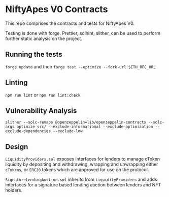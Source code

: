 # NiftyApes V0 Contracts

This repo comprises the contracts and tests for NiftyApes V0.

Testing is done with forge. Prettier, solhint, slither, can be used to perform further static analysis on the project.

## Running the tests

`forge update` and then `forge test --optimize --fork-url $ETH_RPC_URL`

## Linting

`npm run lint` or `npm run lint:check`

## Vulnerability Analysis

`slither --solc-remaps @openzeppelin=lib/openzeppelin-contracts --solc-args optimize src/ --exclude-informational --exclude-optimization --exclude-dependencies --exclude-low`

## Design

`LiquidityProviders.sol` exposes interfaces for lenders to manage cToken liquidity by depositing and withdrawing, 
wrapping and unwrapping either `cTokens`, or `ERC20` tokens which are approved for use on the protocol.

`SignatureLendingAuction.sol` inherits from `LiquidityProviders` and adds interfaces for a signature based lending 
auction between lenders and NFT holders.